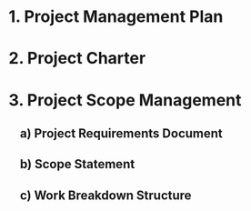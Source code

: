 # 1. **Project Management Plan**
# 2. **Project Charter**
# 3. **Project Scope Management**
## &nbsp;&nbsp;&nbsp; a) **Project Requirements Document**
## &nbsp;&nbsp;&nbsp; b) **Scope Statement**
## &nbsp;&nbsp;&nbsp; c) **Work Breakdown Structure**


